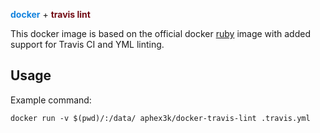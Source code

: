 <b style="color: #1383de">docker</b>&nbsp;+&nbsp;<b style="color: #730c15">travis lint</b>

This docker image is based on the official docker [ruby](https://hub.docker.com/_/ruby) image with added support for Travis CI and YML linting.

## Usage
Example command:

    docker run -v $(pwd)/:/data/ aphex3k/docker-travis-lint .travis.yml
